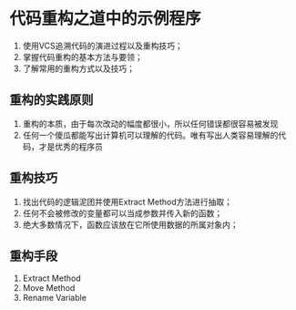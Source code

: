 # 代码重构之道中的示例程序
1. 使用VCS追溯代码的演进过程以及重构技巧；
2. 掌握代码重构的基本方法与要领；
3. 了解常用的重构方式以及技巧；

## 重构的实践原则
1. 重构的本质，由于每次改动的幅度都很小，所以任何错误都很容易被发现
2. 任何一个傻瓜都能写出计算机可以理解的代码。唯有写出人类容易理解的代码，才是优秀的程序员

## 重构技巧
1. 找出代码的逻辑泥团并使用Extract Method方法进行抽取；
2. 任何不会被修改的变量都可以当成参数并传入新的函数；
3. 绝大多数情况下，函数应该放在它所使用数据的所属对象内；

## 重构手段
1. Extract Method
2. Move Method
3. Rename Variable
